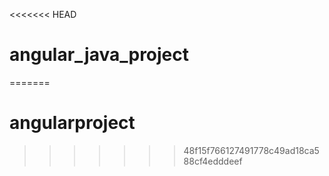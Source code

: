 <<<<<<< HEAD
# angular_java_project
=======
# angularproject
>>>>>>> 48f15f766127491778c49ad18ca588cf4edddeef
